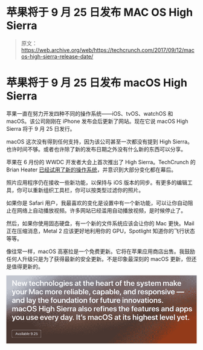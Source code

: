 # 苹果将于 9 月 25 日发布 MAC OS High Sierra 

> 原文：<https://web.archive.org/web/https://techcrunch.com/2017/09/12/macos-high-sierra-release-date/>

# 苹果将于 9 月 25 日发布 macOS High Sierra

苹果一直在努力开发四种不同的操作系统——iOS、tvOS、watchOS 和 macOS。该公司刚刚在 iPhone 发布会后更新了网站。现在它说 macOS High Sierra 将于 9 月 25 日发行。

macOS 这次没有得到任何支持，因为该公司甚至一次都没有提到 High Sierra。也许时间不够。或者也许除了新的发布日期之外没有什么新的东西可以分享。

苹果在 6 月份的 WWDC 开发者大会上首次推出了 High Sierra。TechCrunch 的 Brian Heater [已经试用了新的操作系统](https://web.archive.org/web/20230315095319/https://techcrunch.com/2017/06/29/macos-high-sierras-best-features-are-the-ones-you-dont-see/)，并意识到大部分变化都在幕后。

照片应用程序仍在接收一些新功能，以保持与 iOS 版本的同步。有更多的编辑工具，你可以重新组织工具栏，你可以按类型过滤你的照片。

如果你是 Safari 用户，我最喜欢的变化是设置中有一个新功能，可以让你自动阻止在网络上自动播放视频。许多网站已经滥用自动播放视频，是时候停止了。

然后，如果你使用固态硬盘，有一个新的文件系统应该会让你的 Mac 更快。Mail 正在压缩消息，Metal 2 应该更好地利用你的 GPU，Spotlight 知道你的飞行状态等等。

像往常一样，macOS 高塞拉是一个免费更新。它将在苹果应用商店出售。我鼓励任何人升级只是为了获得最新的安全更新。不是印象最深刻的 macOS 更新，但还是值得更新的。

![](img/9587c68d555d1620b4e8408b6d3a74c5.png)